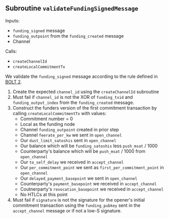 ## Subroutine `validateFundingSignedMessage`

Inputs:

-   `funding_signed` message
-   `funding_outpoint` from the `funding_created` message
-   Channel

Calls:

-   `createChannelId`
-   `createLocalCommitmentTx`

We validate the `funding_signed` message according to the rule defined in [BOLT 2](https://github.com/lightning/bolts/blob/master/02-peer-protocol.md#the-funding_signed-message).

1. Create the expected `channel_id` using the `createChannelId` subroutine
1. Must fail if `channel_id` is not the XOR of `funding_txid` and `funding_output_index` from the `funding_created` message.
1. Construct the funders version of the first commitment transaction by calling `createLocalCommitmentTx` with values:
    - Commitment number = 0
    - Local as the funding node
    - Channel `funding_outpoint` created in prior step
    - Channel `feerate_per_kw` we sent in `open_channel`
    - Our `dust_limit_satoshis` sent in `open_channel`
    - Our balance which will be `funding_satoshis` less `push_msat` / 1000
    - Counterparty's balance which will be `push_msat` / 1000 from `open_channel`
    - Our `to_self_delay` we received in `accept_channel`
    - Our `per_commitment_point` we sent as `first_per_commitment_point` in `open_channel`
    - Our `delayed_payment_basepoint` we sent in `open_channel`
    - Counterparty's `payment_basepoint` we received in `accept_channel`
    - Coutnerparty's `revocation_basepoint` we received in `accept_channel`
    - No HTLCs at this point
1. Must fail if `signature` is not the signature for the opener's initial commitment transaction using the `funding_pubkey` sent in the `accept_channel` message or if not a low-S signature.
